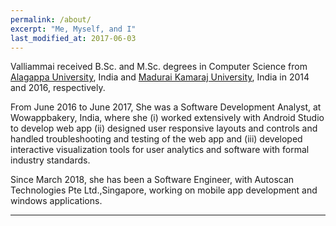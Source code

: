 ```yaml
---
permalink: /about/
excerpt: "Me, Myself, and I"
last_modified_at: 2017-06-03
---
```


Valliammai received B.Sc. and M.Sc. degrees in Computer Science from [Alagappa University](http://www.alagappauniversity.ac.in/), India and [Madurai Kamaraj University](http://www.mkuniversity.org/), India in 2014 and 2016, respectively.

From June 2016 to June 2017, She was a Software Development Analyst, at Wowappbakery, India,  where she (i) worked extensively with Android Studio to develop web app (ii) designed user responsive layouts and controls and handled troubleshooting and testing of the web app and (iii) developed interactive visualization tools for user analytics and software with formal industry standards.

Since March 2018, she has been a Software Engineer, with Autoscan Technologies Pte Ltd.,Singapore, working on mobile app development and windows applications.

---